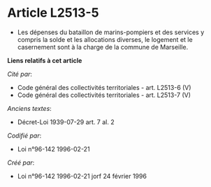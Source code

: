 # Article L2513-5

- Les dépenses du bataillon de marins-pompiers et des services y compris la solde et les allocations diverses, le logement et
le casernement sont à la charge de la commune de Marseille.

**Liens relatifs à cet article**

_Cité par_:

  - Code général des collectivités territoriales - art. L2513-6 (V)
  - Code général des collectivités territoriales - art. L2513-7 (V)

_Anciens textes_:

  - Décret-Loi 1939-07-29 art. 7 al. 2

_Codifié par_:

  - Loi n°96-142 1996-02-21

_Créé par_:

  - Loi n°96-142 1996-02-21 jorf 24 février 1996
